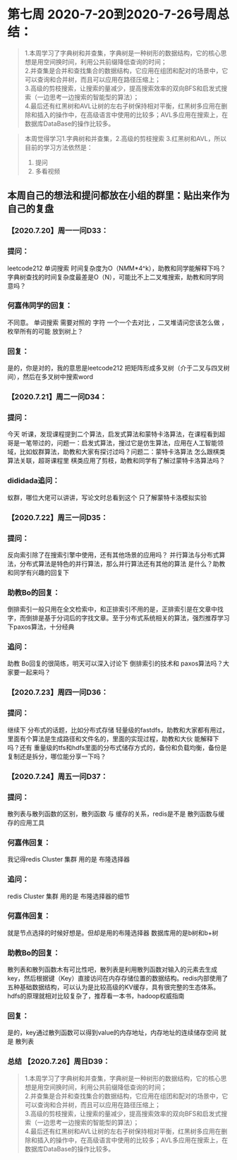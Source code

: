 # 第七周 2020-7-20到2020-7-26号周总结：
>1.本周学习了字典树和并查集，字典树是一种树形的数据结构，它的核心思想是用空间换时间，利用公共前缀降低查询的时间；  
>2.并查集是合并和查找集合的数据结构，它应用在组团和配对的场景中，它可以查询和合并树，而且可以应用在路径压缩上；  
>3.高级的剪枝搜索，让搜索的量减少，提高搜索效率的双向BFS和启发式搜索（一边思考一边搜索的智能型的算法）；  
>4.最后还有红黑树和AVL让树的左右子树保持相对平衡，红黑树多应用在删除和插入的操作中，在高级语言中使用的比较多；AVL多应用在搜索上，在数据库DataBase的操作比较多。

>本周觉得学习1.字典树和并查集，2.高级的剪枝搜索 3.红黑树和AVL，所以目前的学习方法依然是：  
>1. 提问   
>2. 多看视频  

## 本周自己的想法和提问都放在小组的群里：贴出来作为自己的复盘

### 【2020.7.20】周一一问D33：
### 提问：
leetcode212 单词搜索 时间复杂度为O（N*M*M*4^k），助教和同学能解释下吗？
字典树查找的时间复杂度最差是O（N），可能比不上二叉堆搜索，助教和同学同意吗？
### 何嘉伟同学的回复：
不同意。 单词搜索 需要对照的 字符 一个一个去对比 ，二叉堆请问您该怎么做 ，枚举所有的可能 放到树上？
### 回复：
是的，你是对的，我的意思是leetcode212 把矩阵形成多叉树（介于二叉与四叉树间），然后在多叉树中搜索word

### 【2020.7.21】周二一问D34：
### 提问：
今天 听课，发现课程提到二个算法，启发式算法和蒙特卡洛算法，在课程看到超哥是一笔带过的，问题一：启发式算法，搜过它是仿生算法，应用在人工智能领域，比如蚁群算法，助教和大家有探讨过吗？问题二：蒙特卡洛算法 怎么跟棋类算法关联，超哥课程里 棋类应用了剪枝，助教和同学有了解过蒙特卡洛算法吗？
### dididada追问：
蚁群，哪位大佬可以讲讲，写论文时总看到这个
只了解蒙特卡洛模拟实验

### 【2020.7.22】周三一问D35：
### 提问：
反向索引除了在搜索引擎中使用，还有其他场景的应用吗？
并行算法与分布式算法，分布式算法是特色的并行算法，那么并行算法还有其他的算法 是什么？助教和同学有兴趣的回复下
### 助教Bo的回复：
倒排索引一般只用在全文检索中，和正排索引不用的是，正排索引是在文章中找字，而倒排是基于分词后的字找文章。至于分布式系统相关的算法，强烈推荐学习下paxos算法，十分经典
### 追问：
助教 Bo回复的很简练，明天可以深入讨论下 倒排索引的技术和 paxos算法吗？大家要一起来吗？

### 【2020.7.23】周四一问D36：
### 提问：
继续下 分布式的话题，比如分布式存储 轻量级的fastdfs，助教和大家都有用过，里面有个算法是生成路径和文件名的，里面的实现过程，助教和大伙 能解释下吗？还有 重量级的tfs和hdfs里面的分布式储存方式的，备份和负载均衡，备份是 复制还是拆分，哪位能分享一下吗？

### 【2020.7.24】周五一问D37：
### 提问：
散列表与散列函数的区别，散列函数 与 缓存的关系，redis是不是 散列函数与缓存的应用工具
### 何嘉伟回复：
我记得redis Cluster 集群 用的是 布隆选择器
### 追问：
redis Cluster 集群 用的是 布隆选择器的细节
### 何嘉伟回复：
就是节点选择的时候好想是。但却是用的布隆选择器
数据库用的是b树和b+树
### 助教Bo的回复：
散列表和散列函数木有可比性吧，散列表是利用散列函数对输入的元素去生成key，然后根据键（Key）直接访问在内存存储位置的数据结构。redis内部使用了五种基础数据结构，可以认为是比较高级的KV缓存，具有很完整的生态体系。
hdfs的原理就相对比较复杂了，推荐看一本书，hadoop权威指南
### 回复：
是的，key通过散列函数可以得到value的内存地址，内存地址的连续储存空间 就是 散列表

### 总结 【2020.7.26】周日D39：
>1.本周学习了字典树和并查集，字典树是一种树形的数据结构，它的核心思想是用空间换时间，利用公共前缀降低查询的时间；  
>2.并查集是合并和查找集合的数据结构，它应用在组团和配对的场景中，它可以查询和合并树，而且可以应用在路径压缩上；  
>3.高级的剪枝搜索，让搜索的量减少，提高搜索效率的双向BFS和启发式搜索（一边思考一边搜索的智能型的算法）；  
>4.最后还有红黑树和AVL让树的左右子树保持相对平衡，红黑树多应用在删除和插入的操作中，在高级语言中使用的比较多；AVL多应用在搜索上，在数据库DataBase的操作比较多。

